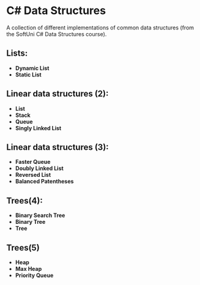 # C# Data Structures
A collection of different implementations of common data structures (from the SoftUni C# Data Structures course).

## Lists:
- **Dynamic List**
- **Static List**

## Linear data structures (2):
- **List**
- **Stack**
- **Queue**
- **Singly Linked List**

## Linear data structures (3):
- **Faster Queue**
- **Doubly Linked List**
- **Reversed List**
- **Balanced Patentheses**

## Trees(4):
- **Binary Search Tree**
- **Binary Tree**
- **Tree**

## Trees(5)
- **Heap**
- **Max Heap**
- **Priority Queue**
